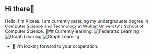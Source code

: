 ## Hi there👋
Hello, I'm Xixeen. I am currently pursuing my undergraduate degree in Computer Science and Technology at Wuhan University's School of Computer Science.
  🌱## Currently learning:
![Federated Learning](https://img.shields.io/badge/-Federated%20Learning-lightgrey)
![Graph Learning](https://img.shields.io/badge/-Federated%20Learning-lightgrey)
![Graph Learning](https://img.shields.io/badge/-Federated%20Learning-lightgrey)

- 💞️ I'm looking forward to your cooperation.

<!---
Xixeen/Xixeen is a ✨ special ✨ repository because its `README.md` (this file) appears on your GitHub profile.
You can click the Preview link to take a look at your changes.
--->
